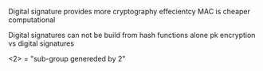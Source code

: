 Digital signature provides more cryptography effecientcy
MAC is cheaper computational

Digital signatures can not be build from hash functions alone
pk encryption vs digital signatures

<2> = "sub-group genereded by 2"